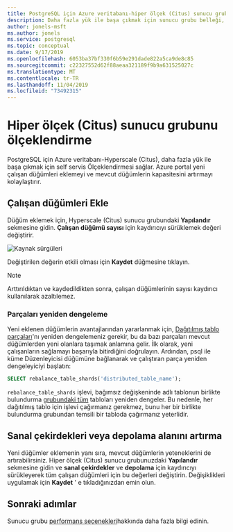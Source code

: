```yaml
---
title: PostgreSQL için Azure veritabanı-hiper ölçek (Citus) sunucu grubu ölçeklendirme
description: Daha fazla yük ile başa çıkmak için sunucu grubu belleği, disk ve CPU kaynaklarını ayarlayın
author: jonels-msft
ms.author: jonels
ms.service: postgresql
ms.topic: conceptual
ms.date: 9/17/2019
ms.openlocfilehash: 6053ba37bf330f6b59e291dade822a5ca9de8c85
ms.sourcegitcommit: c22327552d62f88aeaa321189f9b9a631525027c
ms.translationtype: MT
ms.contentlocale: tr-TR
ms.lasthandoff: 11/04/2019
ms.locfileid: "73492315"
---
```

# <a name="scale-a-hyperscale-citus-server-group"></a>Hiper ölçek (Citus) sunucu grubunu ölçeklendirme

PostgreSQL için Azure veritabanı-Hyperscale (Citus), daha fazla yük ile başa çıkmak için self servis Ölçeklendirmesi sağlar. Azure portal yeni çalışan düğümleri eklemeyi ve mevcut düğümlerin kapasitesini artırmayı kolaylaştırır.

## <a name="add-worker-nodes"></a>Çalışan düğümleri Ekle

Düğüm eklemek için, Hyperscale (Citus) sunucu grubundaki **Yapılandır** sekmesine gidin.  **Çalışan düğümü sayısı** için kaydırıcıyı sürüklemek değeri değiştirir.

![Kaynak sürgüleri](./media/howto-hyperscale-scaling/01-sliders-workers.png)

Değiştirilen değerin etkili olması için **Kaydet** düğmesine tıklayın.

> [!NOTE]
> Arttırıldıktan ve kaydedildikten sonra, çalışan düğümlerinin sayısı kaydırıcı kullanılarak azaltılemez.

### <a name="rebalance-shards"></a>Parçaları yeniden dengeleme

Yeni eklenen düğümlerin avantajlarından yararlanmak için, [Dağıtılmış tablo parçaları](concepts-hyperscale-distributed-data.md#shards)'nı yeniden dengelemeniz gerekir, bu da bazı parçaları mevcut düğümlerden yeni olanlara taşımak anlamına gelir. İlk olarak, yeni çalışanların sağlamayı başarıyla bitirdiğini doğrulayın. Ardından, psql ile küme Düzenleyicisi düğümüne bağlanarak ve çalıştıran parça yeniden dengeleyiciyi başlatın:

```sql
SELECT rebalance_table_shards('distributed_table_name');
```

`rebalance_table_shards` işlevi, bağımsız değişkeninde adlı tablonun birlikte bulundurma [grubundaki tüm](concepts-hyperscale-colocation.md) tabloları yeniden dengeler. Bu nedenle, her dağıtılmış tablo için işlevi çağırmanız gerekmez, bunu her bir birlikte bulundurma grubundan temsili bir tabloda çağırmanız yeterlidir.

## <a name="increase-vcores-or-storage-space"></a>Sanal çekirdekleri veya depolama alanını artırma

Yeni düğümler eklemenin yanı sıra, mevcut düğümlerin yeteneklerini de artırabilirsiniz. Hiper ölçek (Citus) sunucu grubunuzdaki **Yapılandır** sekmesine gidin ve **sanal çekirdekler** ve **depolama** için kaydırıcıyı sürükleyerek tüm çalışan düğümleri için bu değerleri değiştirin. Değişiklikleri uygulamak için **Kaydet** ' e tıkladığınızdan emin olun.

## <a name="next-steps"></a>Sonraki adımlar

Sunucu grubu [performans seçenekleri](concepts-hyperscale-configuration-options.md)hakkında daha fazla bilgi edinin.
